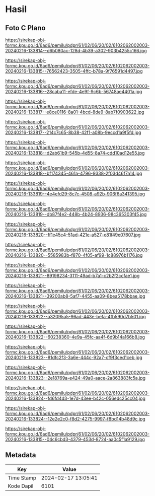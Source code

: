 # Hasil

## Foto C Plano

https://sirekap-obj-formc.kpu.go.id/6ad6/pemilu/pdpr/61/02/06/20/02/6102062002003-20240216-133814--d6b080ac-128d-4b39-a302-903b4255c166.jpg

https://sirekap-obj-formc.kpu.go.id/6ad6/pemilu/pdpr/61/02/06/20/02/6102062002003-20240216-133815--76562423-3505-4ffc-b78a-9f76591d4497.jpg

https://sirekap-obj-formc.kpu.go.id/6ad6/pemilu/pdpr/61/02/06/20/02/6102062002003-20240216-133816--28caba11-efde-4e9f-9c6b-56748ae4401a.jpg

https://sirekap-obj-formc.kpu.go.id/6ad6/pemilu/pdpr/61/02/06/20/02/6102062002003-20240216-133817--e8ce0116-8a01-4bcd-8de9-8ab7f0903622.jpg

https://sirekap-obj-formc.kpu.go.id/6ad6/pemilu/pdpr/61/02/06/20/02/6102062002003-20240216-133817--214c7c65-8b38-42f1-a08b-9eccd1a9f5fd.jpg

https://sirekap-obj-formc.kpu.go.id/6ad6/pemilu/pdpr/61/02/06/20/02/6102062002003-20240216-133818--d2ab61b9-545b-4d55-8a74-cdd10ad12e55.jpg

https://sirekap-obj-formc.kpu.go.id/6ad6/pemilu/pdpr/61/02/06/20/02/6102062002003-20240216-133818--bf174345-461a-4796-9338-2f03d46f7a14.jpg

https://sirekap-obj-formc.kpu.go.id/6ad6/pemilu/pdpr/61/02/06/20/02/6102062002003-20240216-133819--4e4efd29-8c7c-4508-a92b-906f6a341395.jpg

https://sirekap-obj-formc.kpu.go.id/6ad6/pemilu/pdpr/61/02/06/20/02/6102062002003-20240216-133819--db87f4e2-448b-4b24-8936-98c365303f45.jpg

https://sirekap-obj-formc.kpu.go.id/6ad6/pemilu/pdpr/61/02/06/20/02/6102062002003-20240216-133820--ff1e45c4-51ad-421e-a527-e81f49e07607.jpg

https://sirekap-obj-formc.kpu.go.id/6ad6/pemilu/pdpr/61/02/06/20/02/6102062002003-20240216-133820--5585983b-f870-4f05-af99-1c88976b1176.jpg

https://sirekap-obj-formc.kpu.go.id/6ad6/pemilu/pdpr/61/02/06/20/02/6102062002003-20240216-133821--89198234-3111-49ad-b7a1-c2b2f2ccfae1.jpg

https://sirekap-obj-formc.kpu.go.id/6ad6/pemilu/pdpr/61/02/06/20/02/6102062002003-20240216-133821--39200ab8-5af7-4455-aa09-8bea5178bbae.jpg

https://sirekap-obj-formc.kpu.go.id/6ad6/pemilu/pdpr/61/02/06/20/02/6102062002003-20240216-133822--a32095a5-96ad-443e-befa-4fb590d7b501.jpg

https://sirekap-obj-formc.kpu.go.id/6ad6/pemilu/pdpr/61/02/06/20/02/6102062002003-20240216-133822--60238360-4e9a-45fc-aa4f-6d9b14a166b8.jpg

https://sirekap-obj-formc.kpu.go.id/6ad6/pemilu/pdpr/61/02/06/20/02/6102062002003-20240216-133823--81dfc2f3-3a6e-444c-92a7-cf9f3ced1ceb.jpg

https://sirekap-obj-formc.kpu.go.id/6ad6/pemilu/pdpr/61/02/06/20/02/6102062002003-20240216-133823--2e18769a-e424-49a0-aace-2a863883fc5a.jpg

https://sirekap-obj-formc.kpu.go.id/6ad6/pemilu/pdpr/61/02/06/20/02/6102062002003-20240216-133824--fd6fd4d3-1e7d-43ee-b42c-056edc25cc04.jpg

https://sirekap-obj-formc.kpu.go.id/6ad6/pemilu/pdpr/61/02/06/20/02/6102062002003-20240216-133824--12e2e2c0-f8d2-4275-9997-f8bd14b48d9c.jpg

https://sirekap-obj-formc.kpu.go.id/6ad6/pemilu/pdpr/61/02/06/20/02/6102062002003-20240216-133815--04c6cbd3-4379-453d-8724-aa0c5f1a9129.jpg


## Metadata

| Key        | Value               |
| ---------- | ------------------- |
| Time Stamp | 2024-02-17 13:05:41 |
| Kode Dapil | 6101                |



